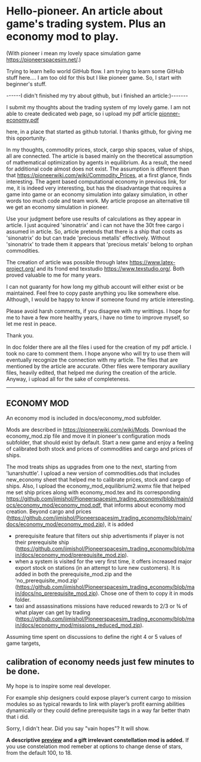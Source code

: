 # Hello-pioneer. An article about game's trading system. Plus an economy mod to play.
(With pioneer i mean my lovely space simulation game https://pioneerspacesim.net/.)

Trying to learn hello world GitHub flow.
I am trying to learn some GitHub stuff here....
I am too old for this but I like pioneer game. So, I start with beginner's stuff.

------I didn't finished my try about github, but i finished an article:)-------

I submit my thoughts about the trading system of my lovely game. I am not able to create dedicated web page, so i upload my pdf article [pionner-economy.pdf](https://github.com/jimishol/Pioneerspacesim_trading_economy/files/7077355/pionner-economy.pdf)

 here, in a place that started as github tutorial. I thanks github, for giving me this opportunity.

In my thoughts, commodity prices, stock, cargo ship spaces, value of ships, all are connected. The article is based mainly on the theoretical assumption of mathematical optimization by agents in equilibrium. As a result, the need for additional code almost does not exist. The assumption is different than that https://pioneerwiki.com/wiki/Commodity_Prices, at a first glance, finds interesting. The agent based computational economy in previous link, for me, it is  indeed very interesting, but has the disadvantage that requires a game into game or an economy simulation into galaxy simulation, in other words too much code and team work. My article propose an alternative till we get an economy simulation in pioneer.

Use your judgment before use results of calculations as they appear in article. I just acquired 'sinonatrix' and i can not have the 30t free cargo i assumed in article. So, article pretends that there is a ship that costs as 'sinonatrix' do but can trade 'precious metalls' effectively. Without 'sinonatrix' to trade them it appears that 'precious metals' belong to orphan commodities.

The creation of article was possible through latex https://www.latex-project.org/ and its frond end texstudio https://www.texstudio.org/. Both proved valuable to me for many years.

I can not guaranty for how long my github account will either exist or be maintained. Feel free to copy paste anything you like somewhere else. Although, I would be happy to know if someone found my article interesting.

Please avoid harsh comments, if you disagree with my writtings. I hope for me to have a few more healthy years, i have no time to improve myself, so let me rest in peace.

Thank you.

In doc folder there are all the files i used for the creation of my pdf article. I took no care to comment them. I hope anyone who will try to use them will eventually recognize the connection with my article. The files that are mentioned by the article are accurate. Other files were temporary auxiliary files, heavily edited, that helped me during the creation of the article. Anyway, i upload all for the sake of completeness.

-----------------------------------------------------------------------------------------------------------------------------------------------------------------

ECONOMY MOD
---
An economy mod is included in docs/economy_mod subfolder.

Mods are described in https://pioneerwiki.com/wiki/Mods. Download the economy_mod.zip file and move it in pioneer's configuration mods subfolder, that should exist by default. Start a new game and enjoy a feeling of calibrated both stock and prices of commodities and cargo and prices of ships. 

The mod treats ships as upgrades from one to the next, starting from 'lunarshuttle'.
I upload a new version of commodities.ods that includes new_economy sheet that helped me to calibrate prices, stock and cargo of ships. Also, I upload the economy_mod_equilibrium2.wxmx file that helped me set ship prices along with economy_mod.tex and its corresponding https://github.com/jimishol/Pioneerspacesim_trading_economy/blob/main/docs/economy_mod/economy_mod.pdf,
that informs about economy mod creation.
Beyond cargo and prices (https://github.com/jimishol/Pioneerspacesim_trading_economy/blob/main/docs/economy_mod/economy_mod.zip), it is added
- prerequisite feature that filters out ship advertisments if player is not their prerequisite ship
(https://github.com/jimishol/Pioneerspacesim_trading_economy/blob/main/docs/economy_mod/prerequisite_mod.zip).
- when a system is visited for the very first time, it offers increased major export stock on stations (in an attempt to lure new customers).
    It is added in both the prerequisite_mod.zip and the 'no_prerequisite_mod.zip'
    (https://github.com/jimishol/Pioneerspacesim_trading_economy/blob/main/docs/no_prerequisite_mod.zip). Chose one of them to copy it in mods folder.  
- taxi and assassinations missions have reduced rewards to 2/3 or ¾ of what player can get by trading
    (https://github.com/jimishol/Pioneerspacesim_trading_economy/blob/main/docs/economy_mod/missions_reduced_mod.zip).
    
Assuming time spent on discussions to define the right 4 or 5 values of game targets,

calibration of economy needs just few minutes to be done.
---
My hope is to inspire  some real developer. 


For example ship designers could expose player’s current cargo to mission modules so as typical rewards to link with player’s profit earning abilities dynamically or they could define prerequisite tags in a way far better thatn that i did.

Sorry, I didn't hear. Did you say "vain hopes"? It will show.

**A descriptive [preview](https://github.com/jimishol/Pioneerspacesim_trading_economy/blob/main/docs/economy_mod_preview/preview.md) and a gift irrelevant constellation mod is added.** If you use constelation mod remeber at options to change dense of stars, from the default 100, to 18.
